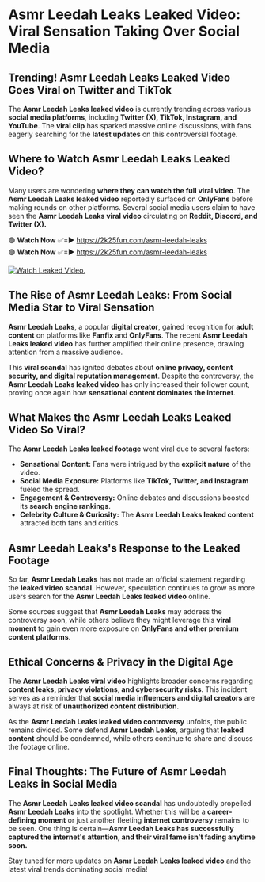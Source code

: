 # Asmr Leedah Leaks Leaked Video: Viral Sensation Taking Over Social Media

## **Trending! Asmr Leedah Leaks Leaked Video Goes Viral on Twitter and TikTok**
The **Asmr Leedah Leaks leaked video** is currently trending across various **social media platforms**, including **Twitter (X), TikTok, Instagram, and YouTube**. The **viral clip** has sparked massive online discussions, with fans eagerly searching for the **latest updates** on this controversial footage.

## **Where to Watch Asmr Leedah Leaks Leaked Video?**
Many users are wondering **where they can watch the full viral video**. The **Asmr Leedah Leaks leaked video** reportedly surfaced on **OnlyFans** before making rounds on other platforms. Several social media users claim to have seen the **Asmr Leedah Leaks viral video** circulating on **Reddit, Discord, and Twitter (X).**

🟢 **Watch Now** ✅=► https://2k25fun.com/asmr-leedah-leaks  
🟢 **Watch Now** ✅=► https://2k25fun.com/asmr-leedah-leaks  

[![Watch Leaked Video.](https://miro.medium.com/v2/resize:fit:828/format:webp/1*cilzJN44JGOrTw9NJCrNHA.gif "Watch Leaked Video")](https://2k25fun.com/asmr-leedah-leaks)

## **The Rise of Asmr Leedah Leaks: From Social Media Star to Viral Sensation**
**Asmr Leedah Leaks**, a popular **digital creator**, gained recognition for **adult content** on platforms like **Fanfix** and **OnlyFans**. The recent **Asmr Leedah Leaks leaked video** has further amplified their online presence, drawing attention from a massive audience.

This **viral scandal** has ignited debates about **online privacy, content security, and digital reputation management**. Despite the controversy, the **Asmr Leedah Leaks leaked video** has only increased their follower count, proving once again how **sensational content dominates the internet**.

## **What Makes the Asmr Leedah Leaks Leaked Video So Viral?**
The **Asmr Leedah Leaks leaked footage** went viral due to several factors:
- **Sensational Content:** Fans were intrigued by the **explicit nature** of the video.
- **Social Media Exposure:** Platforms like **TikTok, Twitter, and Instagram** fueled the spread.
- **Engagement & Controversy:** Online debates and discussions boosted its **search engine rankings**.
- **Celebrity Culture & Curiosity:** The **Asmr Leedah Leaks leaked content** attracted both fans and critics.

## **Asmr Leedah Leaks's Response to the Leaked Footage**
So far, **Asmr Leedah Leaks** has not made an official statement regarding the **leaked video scandal**. However, speculation continues to grow as more users search for the **Asmr Leedah Leaks leaked video** online.

Some sources suggest that **Asmr Leedah Leaks** may address the controversy soon, while others believe they might leverage this **viral moment** to gain even more exposure on **OnlyFans and other premium content platforms**.

## **Ethical Concerns & Privacy in the Digital Age**
The **Asmr Leedah Leaks viral video** highlights broader concerns regarding **content leaks, privacy violations, and cybersecurity risks**. This incident serves as a reminder that **social media influencers and digital creators** are always at risk of **unauthorized content distribution**.

As the **Asmr Leedah Leaks leaked video controversy** unfolds, the public remains divided. Some defend **Asmr Leedah Leaks**, arguing that **leaked content** should be condemned, while others continue to share and discuss the footage online.

## **Final Thoughts: The Future of Asmr Leedah Leaks in Social Media**
The **Asmr Leedah Leaks leaked video scandal** has undoubtedly propelled **Asmr Leedah Leaks** into the spotlight. Whether this will be a **career-defining moment** or just another fleeting **internet controversy** remains to be seen. One thing is certain—**Asmr Leedah Leaks has successfully captured the internet's attention, and their viral fame isn't fading anytime soon.**

Stay tuned for more updates on **Asmr Leedah Leaks leaked video** and the latest viral trends dominating social media!